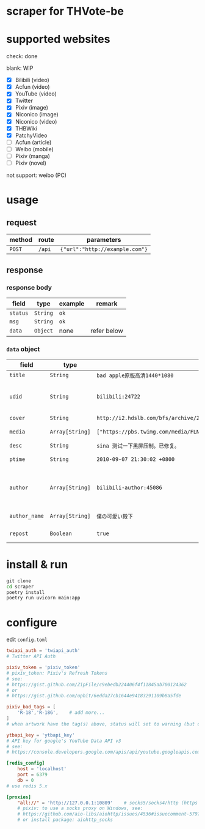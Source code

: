 # scraper for THVote-be

# supported websites

check: done

blank: WIP

- [x] Bilibili (video)
- [x] Acfun (video)
- [x] YouTube (video)
- [x] Twitter
- [x] Pixiv (image)
- [x] Niconico (image)
- [x] Niconico (video)
- [x] THBWiki
- [x] PatchyVideo
- [ ] Acfun (article)
- [ ] Weibo (mobile)
- [ ] Pixiv (manga)
- [ ] Pixiv (novel)

not support: weibo (PC)

# usage

## request

|method|route|parameters|
|-|-|-|
|`POST`|`/api`|`{"url":"http://example.com"}`|

## response

### response body

|field|type|example|remark|
|-|-|-|-|
|`status`|`String`|`ok`|
|`msg`|`String`|`ok`|
|`data`|`Object`| none |refer below

### `data` object

|field|type|example|remark|
|-|-|-|-|
|`title`|`String`|`bad apple原版高清1440*1080`|
|`udid`|`String`|`bilibili:24722`|unique identifier of content. format: `site:artwork_id`. |
|`cover`|`String`|`http://i2.hdslb.com/bfs/archive/2d494d24828b82410dcb8c3f320027de86e9141a.jpg`| no cover: `acfun`. |
|`media`|`Array[String]`|`["https://pbs.twimg.com/media/FLNEMPTVUAEAu7K.jpg"]`|list of content url(s). |
|`desc`|`String`|`sina 测试一下黑屏压制。已修复。`|
|`ptime`|`String`|`2010-09-07 21:30:02 +0800`|unified as `CST` (`Asia/Shanghai`). |
|`author`|`Array[String]`|`bilibili-author:45086`|list of unique identifier of author. format: `site-author:user_id`. |
|`author_name`|`Array[String]`|`僕の可愛い殿下`|list of display name of author. |
|`repost`|`Boolean`|`true`|if the content is repost or not. |

# install & run

```cmd
git clone
cd scraper
poetry install
poetry run uvicorn main:app
```

# configure

edit `config.toml`

```toml
twiapi_auth = 'twiapi_auth'
# Twitter API Auth

pixiv_token = 'pixiv_token'
# pixiv_token: Pixiv's Refresh Tokens
# see:
# https://gist.github.com/ZipFile/c9ebedb224406f4f11845ab700124362
# or
# https://gist.github.com/upbit/6edda27cb1644e94183291109b8a5fde

pixiv_bad_tags = [
    'R-18','R-18G',    # add more...
]
# when artwork have the tag(s) above, status will set to warning (but data will provide normally)

ytbapi_key = 'ytbapi_key'
# API key for google's YouTube Data API v3
# see:
# https://console.developers.google.com/apis/api/youtube.googleapis.com

[redis_config]
    host = 'localhost'
    port = 6379
    db = 0
# use redis 5.x

[proxies]
    "all://" = 'http://127.0.0.1:10809'    # socks5/socks4/http (https not supported)
    # pixiv: to use a socks proxy on Windows, see:
    # https://github.com/aio-libs/aiohttp/issues/4536#issuecomment-579740877
    # or install package: aiohttp_socks
```